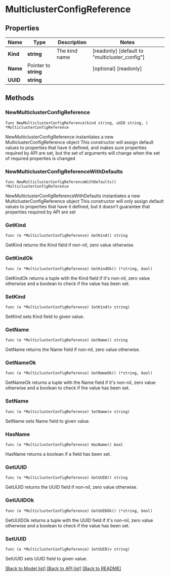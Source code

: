 # MulticlusterConfigReference

## Properties

Name | Type | Description | Notes
------------ | ------------- | ------------- | -------------
**Kind** | **string** | The kind name | [readonly] [default to "multicluster_config"]
**Name** | Pointer to **string** |  | [optional] [readonly] 
**UUID** | **string** |  | 

## Methods

### NewMulticlusterConfigReference

`func NewMulticlusterConfigReference(kind string, uUID string, ) *MulticlusterConfigReference`

NewMulticlusterConfigReference instantiates a new MulticlusterConfigReference object
This constructor will assign default values to properties that have it defined,
and makes sure properties required by API are set, but the set of arguments
will change when the set of required properties is changed

### NewMulticlusterConfigReferenceWithDefaults

`func NewMulticlusterConfigReferenceWithDefaults() *MulticlusterConfigReference`

NewMulticlusterConfigReferenceWithDefaults instantiates a new MulticlusterConfigReference object
This constructor will only assign default values to properties that have it defined,
but it doesn't guarantee that properties required by API are set

### GetKind

`func (o *MulticlusterConfigReference) GetKind() string`

GetKind returns the Kind field if non-nil, zero value otherwise.

### GetKindOk

`func (o *MulticlusterConfigReference) GetKindOk() (*string, bool)`

GetKindOk returns a tuple with the Kind field if it's non-nil, zero value otherwise
and a boolean to check if the value has been set.

### SetKind

`func (o *MulticlusterConfigReference) SetKind(v string)`

SetKind sets Kind field to given value.


### GetName

`func (o *MulticlusterConfigReference) GetName() string`

GetName returns the Name field if non-nil, zero value otherwise.

### GetNameOk

`func (o *MulticlusterConfigReference) GetNameOk() (*string, bool)`

GetNameOk returns a tuple with the Name field if it's non-nil, zero value otherwise
and a boolean to check if the value has been set.

### SetName

`func (o *MulticlusterConfigReference) SetName(v string)`

SetName sets Name field to given value.

### HasName

`func (o *MulticlusterConfigReference) HasName() bool`

HasName returns a boolean if a field has been set.

### GetUUID

`func (o *MulticlusterConfigReference) GetUUID() string`

GetUUID returns the UUID field if non-nil, zero value otherwise.

### GetUUIDOk

`func (o *MulticlusterConfigReference) GetUUIDOk() (*string, bool)`

GetUUIDOk returns a tuple with the UUID field if it's non-nil, zero value otherwise
and a boolean to check if the value has been set.

### SetUUID

`func (o *MulticlusterConfigReference) SetUUID(v string)`

SetUUID sets UUID field to given value.



[[Back to Model list]](../README.md#documentation-for-models) [[Back to API list]](../README.md#documentation-for-api-endpoints) [[Back to README]](../README.md)


